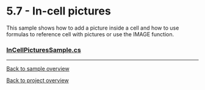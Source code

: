 ﻿# 5.7 - In-cell pictures
This sample shows how to add a picture inside a cell and how to use formulas to reference cell with pictures or use the IMAGE function.

### [InCellPicturesSample.cs](InCellPicturesSample.cs)

---
[Back to sample overview](..%2FReadme.md)

[Back to project overview](..%2F..%2FReadme.md)
